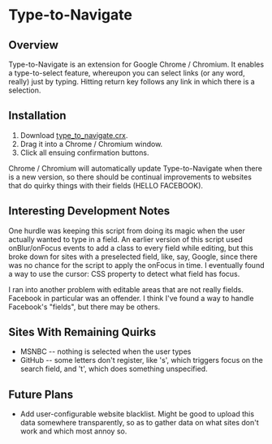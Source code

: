 Type-to-Navigate
================

Overview
--------

Type-to-Navigate is an extension for Google Chrome / Chromium. It enables a type-to-select feature, whereupon you can select links (or any word, really) just by typing. Hitting return key follows any link in which there is a selection.

Installation
------------
1. Download [type_to_navigate.crx](http://github.com/dbergey/type_to_navigate_chrome/raw/master/type_to_navigate.crx).
2. Drag it into a Chrome / Chromium window.
3. Click all ensuing confirmation buttons.

Chrome / Chromium will automatically update Type-to-Navigate when there is a new version, so there should be continual improvements to websites that do quirky things with their fields (HELLO FACEBOOK).

Interesting Development Notes
-----------------------------

One hurdle was keeping this script from doing its magic when the user actually wanted to type in a field. An earlier version of this script used onBlur/onFocus events to add a class to every field while editing, but this broke down for sites with a preselected field, like, say, Google, since there was no chance for the script to apply the onFocus in time. I eventually found a way to use the cursor: CSS property to detect what field has focus.

I ran into another problem with editable areas that are not really fields. Facebook in particular was an offender. I think I've found a way to handle Facebook's "fields", but there may be others.

Sites With Remaining Quirks
---------------------------

- MSNBC -- nothing is selected when the user types
- GitHub -- some letters don't register, like 's', which triggers focus on the search field, and 't', which does something unspecified.

Future Plans
------------

- Add user-configurable website blacklist. Might be good to upload this data somewhere transparently, so as to gather data on what sites don't work and which most annoy so.
